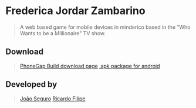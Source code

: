 # Frederica Jordar Zambarino

> A web based game for mobile devices in minderico based in the "Who Wants to be a Millionaire" TV show.

## Download

> [PhoneGap Build download page](https://build.phonegap.com/apps/937578)
> [.apk package for android](https://build.phonegap.com/apps/937578/download/android)

## Developed by

> [João Seguro](https://github.com/joaoseguro)
> [Ricardo Filipe](https://github.com/ricafett)
